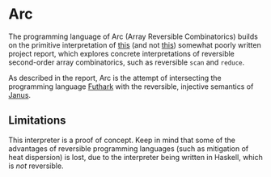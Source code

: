 # Arc

The programming language of Arc (Array Reversible Combinatorics) builds on the primitive interpretation of [this](https://github.com/Victoriast8/arc/blob/main/report.pdf) (and not [this](https://en.wikipedia.org/wiki/Arc_(programming_language))) somewhat poorly written project report, which explores concrete interpretations of reversible second-order array combinatorics, such as reversible `scan` and `reduce`.

As described in the report, Arc is the attempt of intersecting the programming language [Futhark](https://futhark-lang.org/) with the reversible, injective semantics of [Janus](https://topps.diku.dk/pirc/?id=janus).

## Limitations

This interpreter is a proof of concept. Keep in mind that some of the advantages of reversible programming languages (such as mitigation of heat dispersion) is lost, due to the interpreter being written in Haskell, which is *not* reversible.

